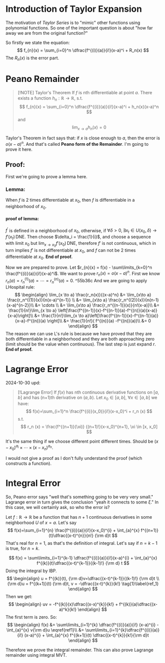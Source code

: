 # Introduction of Taylor Expansion
The motivation of *Taylor Series* is to "mimic" other functions using polynomial functions.
So one of the important question is about "how far away we are from the original function?"

So firstly we state the equation:
$$
f_{n}(x) = \sum_{i=0}^n \dfrac{f^{(i)}(a)}{i!}(x-a)^i + R_n(x)
$$
The $R_n (x)$ is the error part.

# Peano Remainder
> [!NOTE] Taylor's Theorem
> If $f$ is nth differentiable at point $a$. There exists a function $h_n: \mathbb R \rightarrow \mathbb R$, s.t.
> $$
> f_{n}(x) = \sum_{i=0}^n \dfrac{f^{(i)}(a)}{i!}(x-a)^i + h_n(x)(x-a)^n
> $$
> and
> $$
> \lim_{x\rightarrow a} h_n(x) = 0
> $$

Taylor's Theorem in fact says that: if $x$ is close enough to $a$, then the error is $o(x-a)^n$.
And that's called **Peano form of the Remainder**.
I'm going to prove it here.

## **Proof:**
First we're going to prove a lemma here.
### Lemma:
When $f$ is 2 times differentiable at $x_0$, then $f$ is differentiable in a neighborhood of $x_0$.
#### proof of lemma:
$f^{'}$ is defined in a neighborhood of $x_0$, otherwise, if $\forall \delta \gt 0, \exists x_t \in U(x_0, \delta) \to f'(x_t) \,\text{DNE}$. Then choose $\delta_i = \frac{1}{i}$, and choose a sequence with limit $x_0$ but $\lim_{x\to x_0} f'(x_0) \,\text{DNE}$, therefore $f'$ is not continuous, which in turn implies $f'$ is not differentiable at $x_{0}$, and $f$ can not be 2 times differentiable at $x_{0}$.
**End of proof.**

Now we are prepared to prove.
Let $r_{n}(x) = f(x) - \sum\limits_{k=0}^n \frac{f^{(i)}(a)}{i!}(x-a)^i$. We want to prove $r_{n}(x) = o(x-a)^n$.
First we know $r_{n}(a) = r_{n}^{(1)}(a) = \cdots = r_{n}^{(n)}(a) = 0$. ^55b36c
And we are going to apply LHospital rule:
$$
\begin{align}
\lim_{x \to a} \frac{r_n(x)}{(x-a)^n} &= \lim_{x\to a} \frac{r_n^{(1)}(x)}{n(x-a)^{n-1}} \\
&= \lim_{x\to a} \frac{r_n^{(2)}(x)}{n(n-1)(x-a)^{n-2}}\\
&= \cdots \\
&= \lim_{x\to a} \frac{r_n^{(n-1)}(x)}{n!(x-a)}\\
&= \frac{1}{n!}\lim_{x \to a} \left[\frac{f^{(n-1)}(x)-f^{(n-1)}(a)-f^{(n)}(a)(x-a)}{x-a}\right]\\
&= \frac{1}{n!}\lim_{x \to a}\left[\frac{f^{(n-1)}(x)-f^{(n-1)}(a)}{x-a}-f^{(n)}(a) \right]\\
&= \frac{1}{n!}( f^{(n)}(a) -f^{(n)}(a))\\
&= 0
\end{align}
$$
The reason we can use L's rule is because we have proved that they are both differentiable in a neighborhood and they are both approaching zero (limit should be the value when continuous). The last step is just expand $r$.
**End of proof.**
# Lagrange Error
2024-10-30 upd:

> [!Lagrange Error]
> If $f(x)$ has nth continuous derivative functions on $[a, b]$ and has (n+1)th derivative on $(a, b)$. Let $x_0 \in [a, b]$, $\forall x \in [a, b]$ we have:
> $$
> f(x)=\sum_{i=1}^n \frac{f^{(i)}(x_0)}{i!}(x-x_0)^i + r_n (x)
> $$
> s.t.
> $$
> r_n (x) = \frac{f^{(n+1)}(\xi)} {(n+1)!}(x-x_0)^{n+1}, \xi \in [x, x_0]
> $$

It's the same thing if we choose different point different times.
Should be $(x-x_{0})^{a_{i}}\times \cdots \times (x-x_{n})^{a_{n}}$.

I would not give a proof as I don't fully understand the proof (which constructs a function).

# Integral Error
So, Peano error says "well that's something going to be very very small."
Lagrange error in turn gives the conclusion "yeah it connects to some $\xi$."
In this case, we will certainly ask, so who the error is?

Let $f: \mathbb R \to \mathbb R$ be a function that has $n+1$ continuous derivatives in some neighborhood $U$ of $x=a$. 
Let's say 
$$
f(x)=\sum_{i=1}^{n} \frac{f^{(i)}(a)}{i!}(x-x_0)^{i} + \int_{a}^{x} f^{(n+1)}(t)\dfrac{(x-t)^{n}}{n!} {\rm d}t
$$
That's real for $n = 1$, as that's the definition of integral.
Let's say if $n = k-1$ is true, for $n = k$.

$$
f(x) = \sum\limits_{i=1}^{k-1} \dfrac{f^{(i)}(a)}{i!}(x-a)^{i} + \int_{a}^{x} f^{(k)}(t)\dfrac{(x-t)^{k-1}}{(k-1)!} {\rm d} t
$$
Doing the integral by IBP.
$$
\begin{align}
u = f^{(k)}(t), {\rm d}v=\dfrac{(x-t)^{k-1}}{(k-1)!} {\rm d}t \\
{\rm d}u = f^{(k+1)}(t) {\rm d}t, v = -\dfrac{(x-t)^{k}}{k!} \tag{1}\label{ref_1}
\end{align} 
$$
Then we get:
$$
\begin{align}
uv = -f^{(k)}(x)\dfrac{(x-x)^{k}}{k!} + f^{(k)}(a)\dfrac{(x-a)^k}{k!}
\end{align}
$$
The first term is zero.
So:
$$
\begin{align}
f(x) &= \sum\limits_{i=1}^{k} \dfrac{f^{(i)}(a)}{i!} (x-a)^{i} - \int_{a}^{x} v{\rm d}u \eqref{ref1}\\
&= \sum\limits_{i=1}^{k}\dfrac{f^{(i)}(a)}{i!} (x-a)^{i} + \int_{a}^{x} f^{(k+1)}(t) \dfrac{(x-t)^{k}}{k!}{\rm d}t
\end{align}
$$

Therefore we prove the integral remainder.
This can also prove Lagrange remainder using integral MVT.